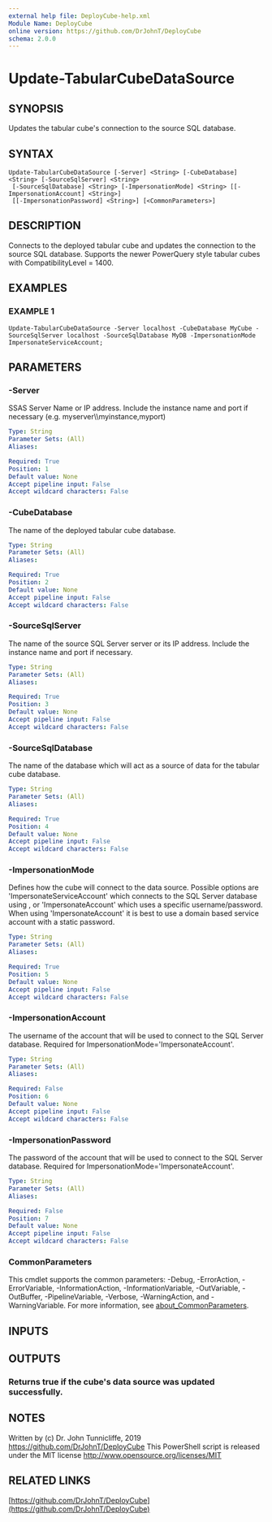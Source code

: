 ```yaml
---
external help file: DeployCube-help.xml
Module Name: DeployCube
online version: https://github.com/DrJohnT/DeployCube
schema: 2.0.0
---
```


# Update-TabularCubeDataSource

## SYNOPSIS
Updates the tabular cube's connection to the source SQL database.

## SYNTAX

```
Update-TabularCubeDataSource [-Server] <String> [-CubeDatabase] <String> [-SourceSqlServer] <String>
 [-SourceSqlDatabase] <String> [-ImpersonationMode] <String> [[-ImpersonationAccount] <String>]
 [[-ImpersonationPassword] <String>] [<CommonParameters>]
```

## DESCRIPTION
Connects to the deployed tabular cube and updates the connection to the source SQL database.
Supports the newer PowerQuery style tabular cubes with CompatibilityLevel = 1400.

## EXAMPLES

### EXAMPLE 1
```
Update-TabularCubeDataSource -Server localhost -CubeDatabase MyCube -SourceSqlServer localhost -SourceSqlDatabase MyDB -ImpersonationMode ImpersonateServiceAccount;
```

## PARAMETERS

### -Server
SSAS Server Name or IP address. 
Include the instance name and port if necessary (e.g.
myserver\\\\myinstance,myport)

```yaml
Type: String
Parameter Sets: (All)
Aliases:

Required: True
Position: 1
Default value: None
Accept pipeline input: False
Accept wildcard characters: False
```

### -CubeDatabase
The name of the deployed tabular cube database.

```yaml
Type: String
Parameter Sets: (All)
Aliases:

Required: True
Position: 2
Default value: None
Accept pipeline input: False
Accept wildcard characters: False
```

### -SourceSqlServer
The name of the source SQL Server server or its IP address. 
Include the instance name and port if necessary.

```yaml
Type: String
Parameter Sets: (All)
Aliases:

Required: True
Position: 3
Default value: None
Accept pipeline input: False
Accept wildcard characters: False
```

### -SourceSqlDatabase
The name of the database which will act as a source of data for the tabular cube database.

```yaml
Type: String
Parameter Sets: (All)
Aliases:

Required: True
Position: 4
Default value: None
Accept pipeline input: False
Accept wildcard characters: False
```

### -ImpersonationMode
Defines how the cube will connect to the data source.
Possible options are 'ImpersonateServiceAccount' which connects to the SQL Server database using ,
or 'ImpersonateAccount' which uses a specific username/password. 
When using 'ImpersonateAccount' it is best to use a domain based service account with a static password.

```yaml
Type: String
Parameter Sets: (All)
Aliases:

Required: True
Position: 5
Default value: None
Accept pipeline input: False
Accept wildcard characters: False
```

### -ImpersonationAccount
The username of the account that will be used to connect to the SQL Server database. 
Required for ImpersonationMode='ImpersonateAccount'.

```yaml
Type: String
Parameter Sets: (All)
Aliases:

Required: False
Position: 6
Default value: None
Accept pipeline input: False
Accept wildcard characters: False
```

### -ImpersonationPassword
The password of the account that will be used to connect to the SQL Server database. 
Required for ImpersonationMode='ImpersonateAccount'.

```yaml
Type: String
Parameter Sets: (All)
Aliases:

Required: False
Position: 7
Default value: None
Accept pipeline input: False
Accept wildcard characters: False
```

### CommonParameters
This cmdlet supports the common parameters: -Debug, -ErrorAction, -ErrorVariable, -InformationAction, -InformationVariable, -OutVariable, -OutBuffer, -PipelineVariable, -Verbose, -WarningAction, and -WarningVariable. For more information, see [about_CommonParameters](http://go.microsoft.com/fwlink/?LinkID=113216).

## INPUTS

## OUTPUTS

### Returns true if the cube's data source was updated successfully.
## NOTES
Written by (c) Dr.
John Tunnicliffe, 2019 https://github.com/DrJohnT/DeployCube
This PowerShell script is released under the MIT license http://www.opensource.org/licenses/MIT

## RELATED LINKS

[https://github.com/DrJohnT/DeployCube](https://github.com/DrJohnT/DeployCube)

